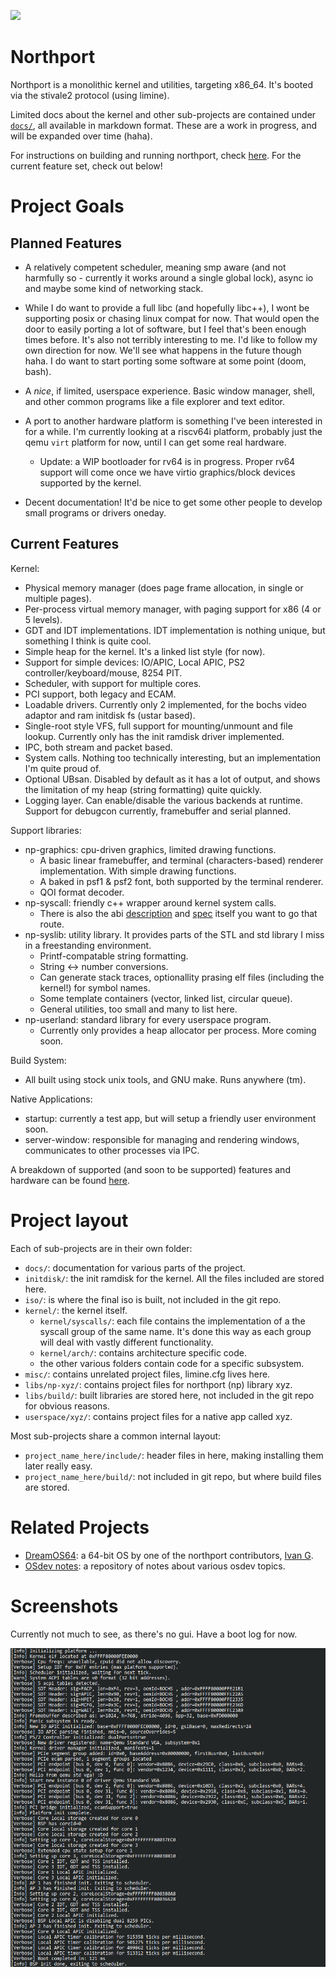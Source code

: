 ![](https://tokei.rs/b1/github/deanoburrito/northport)

# Northport
Northport is a monolithic kernel and utilities, targeting x86_64.
It's booted via the stivale2 protocol (using limine).

Limited docs about the kernel and other sub-projects are contained under [`docs/`](docs/), all available in markdown format. These are a work in progress, and will be expanded over time (haha).

For instructions on building and running northport, check [here](docs/Building.md).
For the current feature set, check out below!

# Project Goals
## Planned Features
- A relatively competent scheduler, meaning smp aware (and not harmfully so - currently it works around a single global lock), async io and maybe some kind of networking stack.

- While I do want to provide a full libc (and hopefully libc++), I wont be supporting posix or chasing linux compat for now. That would open the door to easily porting a lot of software, but I feel that's been enough times before. It's also not terribly interesting to me. I'd like to follow my own direction for now. We'll see what happens in the future though haha.
I do want to start porting some software at some point (doom, bash).

- A *nice*, if limited, userspace experience. Basic window manager, shell, and other common programs like a file explorer and text editor.

- A port to another hardware platform is something I've been interested in for a while. I'm currently looking at a riscv64i platform, probably just the qemu `virt` platform for now, until I can get some real hardware. 
    - Update: a WIP bootloader for rv64 is in progress. Proper rv64 support will come once we have virtio graphics/block devices supported by the kernel.

- Decent documentation! It'd be nice to get some other people to develop small programs or drivers oneday.

## Current Features
Kernel:
- Physical memory manager (does page frame allocation, in single or multiple pages).
- Per-process virtual memory manager, with paging support for x86 (4 or 5 levels).
- GDT and IDT implementations. IDT implementation is nothing unique, but something I think is quite cool.
- Simple heap for the kernel. It's a linked list style (for now).
- Support for simple devices: IO/APIC, Local APIC, PS2 controller/keyboard/mouse, 8254 PIT.
- Scheduler, with support for multiple cores. 
- PCI support, both legacy and ECAM.
- Loadable drivers. Currently only 2 implemented, for the bochs video adaptor and ram initdisk fs (ustar based).
- Single-root style VFS, full support for mounting/unmount and file lookup. Currently only has the init ramdisk driver implemented.
- IPC, both stream and packet based. 
- System calls. Nothing too technically interesting, but an implementation I'm quite proud of.
- Optional UBsan. Disabled by default as it has a lot of output, and shows the limitation of my heap (string formatting) quite quickly.
- Logging layer. Can enable/disable the various backends at runtime. Support for debugcon currently, framebuffer and serial planned.

Support libraries:
- np-graphics: cpu-driven graphics, limited drawing functions.
    - A basic linear framebuffer, and terminal (characters-based) renderer implementation. With simple drawing functions.
    - A baked in psf1 & psf2 font, both supported by the terminal renderer.
    - QOI format decoder.
- np-syscall: friendly c++ wrapper around kernel system calls.
    - There is also the abi [description](docs/kernel/SystemCalls.md) and [spec](docs/kernel/SystemCallList.md) itself you want to go that route.
- np-syslib: utility library. It provides parts of the STL and std library I miss in a freestanding environment.
    - Printf-compatable string formatting.
    - String <-> number conversions.
    - Can generate stack traces, optionallity prasing elf files (including the kernel!) for symbol names.
    - Some template containers (vector, linked list, circular queue).
    - General utilities, too small and many to list here.
- np-userland: standard library for every userspace program.
    - Currently only provides a heap allocator per process. More coming soon.

Build System:
- All built using stock unix tools, and GNU make. Runs anywhere (tm).

Native Applications:
- startup: currently a test app, but will setup a friendly user environment soon.
- server-window: responsible for managing and rendering windows, communicates to other processes via IPC.

A breakdown of supported (and soon to be supported) features and hardware can be found [here](docs/Roadmap.md).

# Project layout
Each of sub-projects are in their own folder:
- `docs/`: documentation for various parts of the project. 
- `initdisk/`: the init ramdisk for the kernel. All the files included are stored here.
- `iso/`: is where the final iso is built, not included in the git repo.
- `kernel/`: the kernel itself. 
    - `kernel/syscalls/`: each file contains the implementation of a the syscall group of the same name. It's done this way as each group will deal with vastly different functionality.
    - `kernel/arch/`: contains architecture specific code.
    - the other various folders contain code for a specific subsystem.
- `misc/`: contains unrelated project files, limine.cfg lives here.
- `libs/np-xyz/`: contains project files for northport (np) library xyz.
- `libs/build/`: built libraries are stored here, not included in the git repo for obvious reasons.
- `userspace/xyz/`: contains project files for a native app called xyz.

Most sub-projects share a common internal layout:
- `project_name_here/include/`: header files in here, making installing them later really easy.
- `project_name_here/build/`: not included in git repo, but where build files are stored.

# Related Projects
- [DreamOS64](https://github.com/dreamos82/Dreamos64): a 64-bit OS by one of the northport contributors, [Ivan G](https://github.com/dreamos82). 
- [OSdev notes](https://github.com/dreamos82/Osdev-Notes): a repository of notes about various osdev topics. 

# Screenshots
Currently not much to see, as there's no gui. Have a boot log for now.

![Northport development bootlog](docs/assets/northport-boot-log-nover.png)
